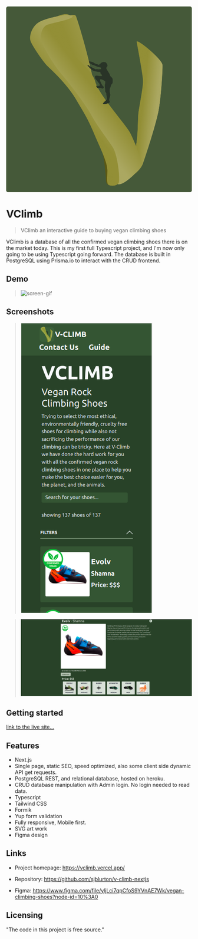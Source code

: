 ![logo](https://raw.githubusercontent.com/sjblurton/v-climb-nextjs/main/src/assets/logo/logo.png)

# VClimb

> VClimb an interactive guide to buying vegan climbing shoes

VClimb is a database of all the confirmed vegan climbing shoes there is on the market today. This is my first full Typescript project, and I'm now only going to be using Typescript going forward. The database is built in PostgreSQL using Prisma.io to interact with the CRUD frontend.

## Demo

> ![screen-gif](https://github.com/sjblurton/v-climb-nextjs/blob/main/src/assets/readme/demo.gif)

## Screenshots

> ![Mobile-Screenshot](https://github.com/sjblurton/v-climb-nextjs/blob/main/src/assets/readme/mobile.png)

> ![desktop-Screenshot](https://github.com/sjblurton/v-climb-nextjs/blob/main/src/assets/readme/product.png)

## Getting started

[link to the live site...](https://vclimb.vercel.app/)

## Features

- Next.js
- Single page, static SEO, speed optimized, also some client side dynamic API get requests.
- PostgreSQL REST, and relational database, hosted on heroku.
- CRUD database manipulation with Admin login. No login needed to read data.
- Typescript
- Tailwind CSS
- Formik
- Yup form validation
- Fully responsive, Mobile first.
- SVG art work
- Figma design

## Links

- Project homepage: https://vclimb.vercel.app/

- Repository: https://github.com/sjblurton/v-climb-nextjs

- Figma: https://www.figma.com/file/yljLci7qpCfoS9YVnAE7Wk/vegan-climbing-shoes?node-id=10%3A0

## Licensing

"The code in this project is free source."
